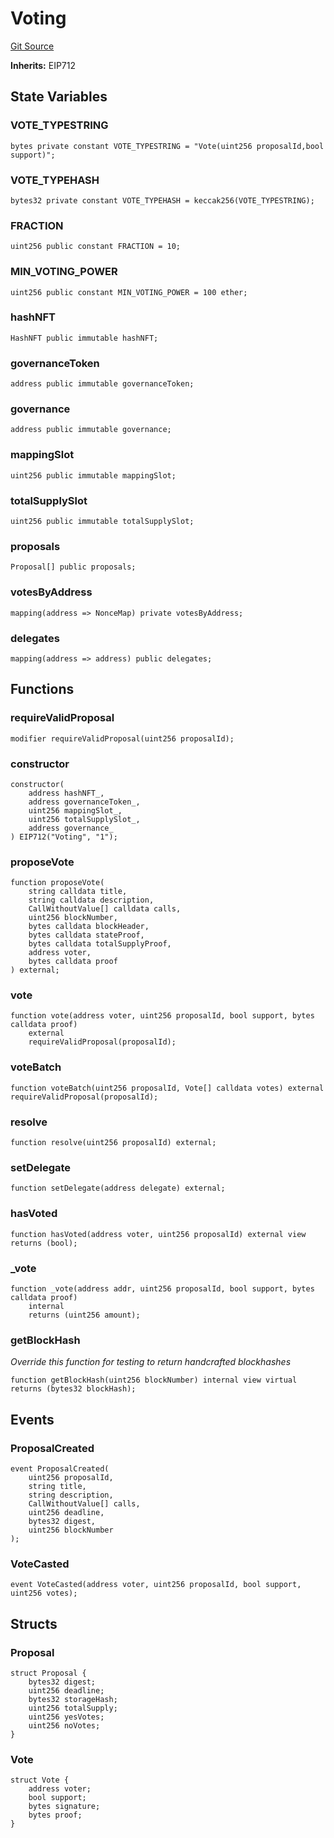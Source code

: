 # Voting
[Git Source](https://github.com/supafinance/supa-foundry/blob/00eb35447ebc05e824f31afa1581898206764621/src/governance/Voting.sol)

**Inherits:**
EIP712


## State Variables
### VOTE_TYPESTRING

```solidity
bytes private constant VOTE_TYPESTRING = "Vote(uint256 proposalId,bool support)";
```


### VOTE_TYPEHASH

```solidity
bytes32 private constant VOTE_TYPEHASH = keccak256(VOTE_TYPESTRING);
```


### FRACTION

```solidity
uint256 public constant FRACTION = 10;
```


### MIN_VOTING_POWER

```solidity
uint256 public constant MIN_VOTING_POWER = 100 ether;
```


### hashNFT

```solidity
HashNFT public immutable hashNFT;
```


### governanceToken

```solidity
address public immutable governanceToken;
```


### governance

```solidity
address public immutable governance;
```


### mappingSlot

```solidity
uint256 public immutable mappingSlot;
```


### totalSupplySlot

```solidity
uint256 public immutable totalSupplySlot;
```


### proposals

```solidity
Proposal[] public proposals;
```


### votesByAddress

```solidity
mapping(address => NonceMap) private votesByAddress;
```


### delegates

```solidity
mapping(address => address) public delegates;
```


## Functions
### requireValidProposal


```solidity
modifier requireValidProposal(uint256 proposalId);
```

### constructor


```solidity
constructor(
    address hashNFT_,
    address governanceToken_,
    uint256 mappingSlot_,
    uint256 totalSupplySlot_,
    address governance_
) EIP712("Voting", "1");
```

### proposeVote


```solidity
function proposeVote(
    string calldata title,
    string calldata description,
    CallWithoutValue[] calldata calls,
    uint256 blockNumber,
    bytes calldata blockHeader,
    bytes calldata stateProof,
    bytes calldata totalSupplyProof,
    address voter,
    bytes calldata proof
) external;
```

### vote


```solidity
function vote(address voter, uint256 proposalId, bool support, bytes calldata proof)
    external
    requireValidProposal(proposalId);
```

### voteBatch


```solidity
function voteBatch(uint256 proposalId, Vote[] calldata votes) external requireValidProposal(proposalId);
```

### resolve


```solidity
function resolve(uint256 proposalId) external;
```

### setDelegate


```solidity
function setDelegate(address delegate) external;
```

### hasVoted


```solidity
function hasVoted(address voter, uint256 proposalId) external view returns (bool);
```

### _vote


```solidity
function _vote(address addr, uint256 proposalId, bool support, bytes calldata proof)
    internal
    returns (uint256 amount);
```

### getBlockHash

*Override this function for testing to return handcrafted blockhashes*


```solidity
function getBlockHash(uint256 blockNumber) internal view virtual returns (bytes32 blockHash);
```

## Events
### ProposalCreated

```solidity
event ProposalCreated(
    uint256 proposalId,
    string title,
    string description,
    CallWithoutValue[] calls,
    uint256 deadline,
    bytes32 digest,
    uint256 blockNumber
);
```

### VoteCasted

```solidity
event VoteCasted(address voter, uint256 proposalId, bool support, uint256 votes);
```

## Structs
### Proposal

```solidity
struct Proposal {
    bytes32 digest;
    uint256 deadline;
    bytes32 storageHash;
    uint256 totalSupply;
    uint256 yesVotes;
    uint256 noVotes;
}
```

### Vote

```solidity
struct Vote {
    address voter;
    bool support;
    bytes signature;
    bytes proof;
}
```

